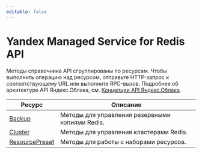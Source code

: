 ```yaml
---
editable: false
---
```


# Yandex Managed Service for Redis API
Методы справочника API сгруппированы по ресурсам. Чтобы выполнить операцию над ресурсом, отправьте HTTP-запрос к соответствующему URL или выполните RPC-вызов. Подробнее об архитектуре API Яндекс.Облака, см. [Концепции API Яндекс.Облака](/docs/api-design-guide/).

Ресурс | Описание
--- | ---
[Backup](Backup/index.md) | Методы для управления резервными копиями Redis.
[Cluster](Cluster/index.md) | Методы для управления кластерами Redis.
[ResourcePreset](ResourcePreset/index.md) | Методы для работы с наборами ресурсов.